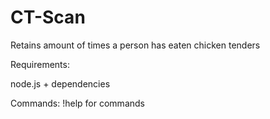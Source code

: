 # CT-Scan

Retains amount of times a person has eaten chicken tenders

Requirements:

node.js + dependencies

Commands:
!help for commands
